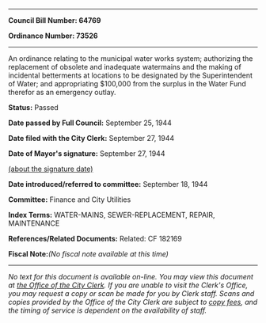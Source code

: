 

********

**Council Bill Number: 64769**
   
**Ordinance Number: 73526**
********

 An ordinance relating to the municipal water works system; authorizing the replacement of obsolete and inadequate watermains and the making of incidental betterments at locations to be designated by the Superintendent of Water; and appropriating $100,000 from the surplus in the Water Fund therefor as an emergency outlay.

**Status:** Passed
   
**Date passed by Full Council:** September 25, 1944
   
**Date filed with the City Clerk:** September 27, 1944
   
**Date of Mayor's signature:** September 27, 1944
   
[(about the signature date)](/~public/approvaldate.htm)
   
   
   
**Date introduced/referred to committee:** September 18, 1944
   
**Committee:** Finance and City Utilities
   
   
**Index Terms:** WATER-MAINS, SEWER-REPLACEMENT, REPAIR, MAINTENANCE

**References/Related Documents:** Related: CF 182169

**Fiscal Note:**_(No fiscal note available at this time)_
********

_No text for this document is available on-line. You may view this document at [the Office of the City Clerk](http://www.seattle.gov/leg/clerk/contactUs.htm). If you are unable to visit the Clerk's Office, you may request a copy or scan be made for you by Clerk staff. Scans and copies provided by the Office of the City Clerk are subject to [copy fees](http://clerk.seattle.gov/~public/clerkfees.htm), and the timing of service is dependent on the availability of staff._

